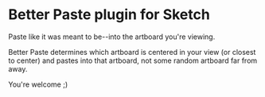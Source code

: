 # Better Paste plugin for Sketch
Paste like it was meant to be--into the artboard you're viewing.

Better Paste determines which artboard is centered in your view
(or closest to center) and pastes into that artboard, not some
random artboard far from away.

You're welcome ;)
